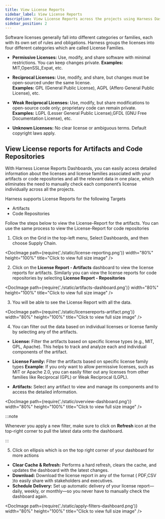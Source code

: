 ```yaml
---
title: View License Reports
sidebar_label: View License Reports
description: View License Reports across the projects using Harness Dashboards
sidebar_position: 2
---
```


Software licenses generally fall into different categories or families, each with its own set of rules and obligations. Harness groups the licenses into four different categories which are called License Families.

* **Permissive Licenses:** Use, modify, and share software with minimal restrictions. You can keep changes private.
  **Examples:** MIT,OpenSSL,Expat, etc.
* **Reciprocal Licenses:** Use, modify, and share, but changes must be open-sourced under the same license.            
  **Examples:** GPL (General Public License), AGPL (Affero General Public License), etc.

* **Weak Reciprocal Licenses:** Use, modify, but share modifications to open-source code only; proprietary code can remain private.    
  **Examples:** LGPL (Lesser General Public License),GFDL (GNU Free Documentation License), etc.

* **Unknown Licenses:** No clear license or ambiguous terms. Default copyright laws apply.


## View License reports for Artifacts and Code Repositories

With Harness License Reports Dashboards, you can easily access detailed information about the licenses and license families associated with your artifacts or code repositories and all the relevant data in one place, which eliminates the need to manually check each component’s license individually across all the projects.

Harness supports License Reports for the following Targets

* Artifacts 
* Code Repositories


Follow the steps below to view the License-Report for the artifacts. You can use the same process to view the License-Report for code repositories

1) Click on the Grid in the top-left menu, Select Dashboards, and then choose Supply Chain.

<DocImage path={require('./static/license-reporting.png')} width="80%" height="100%" title="Click to view full size image" />

2) Click on the **License Report - Artifacts** dashboard to view the license reports for artifacts. Similarly you can view the license reports for code repositories by selecting **License Report - Repositories**

<DocImage path={require('./static/artifacts-dashboard.png')} width="80%" height="100%" title="Click to view full size image" />

3) You will be able to see the License Report with all the data.

<DocImage path={require('./static/licensereports-artifact.png')} width="80%" height="100%" title="Click to view full size image" />

4) You can filter out the data based on individual licenses or license family by selecting any of the artifacts.

* **License:** Filter the artifacts based on specific license types (e.g., MIT, GPL, Apache). This helps to track and analyze each and individual components of the artifact.

* **License Family:** Filter the artifacts based on specific license family types
 **Example**: If you only want to allow permissive licenses, such as MIT or Apache 2.0, you can easily filter out any licenses from other families like Reciprocal (GPL) or Weak Reciprocal (LGPL).

* **Artifacts:** Select any artifact to view and manage its components and to access the detailed information.

<DocImage path={require('./static/overview-dashboard.png')} width="80%" height="100%" title="Click to view full size image" />

:::note

Whenever you apply a new filter, make sure to click on **Refresh** icon at the top-right corner to pull the latest data onto the dashboard.

:::

5) Click on ellipsis which is on the top right corner of your  dashboard for more actions

* **Clear Cache & Refresh:** Performs a hard refresh, clears the cache, and updates the dashboard with the latest changes.
* **Download:** Download the license report in any of the format ( PDF,CSV )to easily share with stakeholders and executives.
* **Schedule Delivery:** Set up automatic delivery of your license report—daily, weekly, or monthly—so you never have to manually check the dashboard again.

<DocImage path={require('./static/apply-filters-dashboard.png')} width="80%" height="100%" title="Click to view full size image" />
